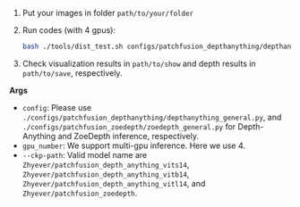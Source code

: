 
1. Put your images in folder ``path/to/your/folder``

2. Run codes (with 4 gpus):
    ```bash
    bash ./tools/dist_test.sh configs/patchfusion_depthanything/depthanything_vitl_patchfusion_u4k.py 4 --ckp-path Zhyever/patchfusion_depth_anything_vitl14 --test-type general --cai-mode m2 --cfg-option general_dataloader.dataset.rgb_image_dir='/ibex/ai/home/liz0l/codes/datasets/eth3d_test' --save --work-dir ./work_dir/show_images/eth3d_vitl
    ```

3. Check visualization results in ``path/to/show`` and depth results in ``path/to/save``, respectively.

**Args**
- `config`: Please use `./configs/patchfusion_depthanything/depthanything_general.py`, and `./configs/patchfusion_zoedepth/zoedepth_general.py` for Depth-Anything and ZoeDepth inference, respectively.
- `gpu_number`: We support multi-gpu inference. Here we use 4.
- `--ckp-path`: Valid model name are `Zhyever/patchfusion_depth_anything_vits14`, `Zhyever/patchfusion_depth_anything_vitb14`, `Zhyever/patchfusion_depth_anything_vitl14`, and `Zhyever/patchfusion_zoedepth`.